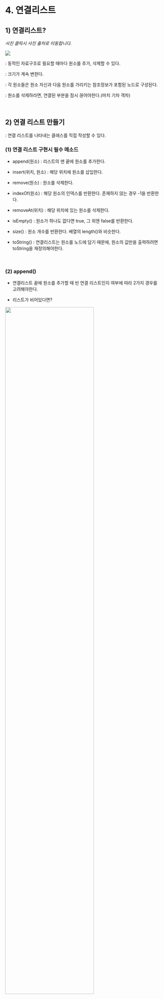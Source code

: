 # 4.  연결리스트

## 1) 연결리스트?

*사진 클릭시 사진 출처로 이동합니다.*

<a href="https://freestrokes.tistory.com/84"><img src="https://t1.daumcdn.net/cfile/tistory/99CEE2425CB7F7CB10"/></a>
 

: 동적인 자료구조로 필요할 때마다 원소를 추가, 삭제할 수 있다.

: 크기가 계속 변한다.

: 각 원소들은 원소 자신과 다음 원소를 가리키는 참조정보가 포함된 노드로 구성된다.

: 원소를 삭제하라면, 연결된 부분을 잠시 끊어야한다.(마치 기차 객차)

<br/>

## 2) 연결 리스트 만들기

: 연결 리스트를 나타내는 클래스를 직접 작성할 수 있다.

### (1) 연결 리스트 구현시 필수 메소드

- append(원소) : 리스트의 맨 끝에 원소를 추가한다.

- insert(위치, 원소) : 해당 위치에 원소를 삽입한다.

- remove(원소) : 원소를 삭제한다.

- indexOf(원소) : 해당 원소의 인덱스를 반환한다. 존재하지 않는 경우 -1을 반환한다.

- removeAt(위치) : 해당 위치에 있는 원소를 삭제한다.

- isEmpty() : 원소가 하나도 없다면 true, 그 외엔 false를 반환한다.

- size() : 원소 개수를 반환한다. 배열의 length()와 비슷한다.

- toString() : 연결리스트는 원소를 노드에 담기 때문에, 원소의 값만을 출력하려면 toString을 재정의해야한다.


<br/>

### (2) append()

- 연결리스트 끝에 원소를 추가할 때 빈 연결 리스트인지 여부에 따라 2가지 경우를 고려해야한다.

- 리스트가 비어있다면?
<img width="75%" src="https://blogfiles.pstatic.net/MjAyMDA5MDRfMTk4/MDAxNTk5MTk1MjI5MDUw.mXUgOR5b_bglAadGHIMQtZGqx0rBagaX3-8Va5q9190g.xdv44KBa48c0lQu1qkl-B7LNCf8BLkYCrNqQLOuQ0a0g.PNG.rmawjdals/%EC%8A%A4%ED%81%AC%EB%A6%B0%EC%83%B7_2020-09-04_%EC%98%A4%ED%9B%84_1.52.54.png"/>

: 연결리스트를 처음 생성하므로 head값은 null이다.

: 리스트에 해당 원소를 첫원소로 추가하고, head가 node를 가리키게 한다.

: 그러면 node.next가 자동으로 null이 된다.(연결리스트의 마지막노드의 next는 항상 null)

<br/>

- 리스트에 원소가 들어있다면?
<img width="75%" src="https://blogfiles.pstatic.net/MjAyMDA5MDRfMjk3/MDAxNTk5MTk1ODkzNjY0.bvNqa_0tdVzmmfpSM1r-ekc7UmgcKn1_AHAAymbx3ekg.zFYBXUeBTJr85J0EV5UeWADtYpNeGD8OAe9P2iwuTj8g.PNG.rmawjdals/%EC%8A%A4%ED%81%AC%EB%A6%B0%EC%83%B7_2020-09-04_%EC%98%A4%ED%9B%84_2.04.35.png"/>
: 리스트의 마지막 원소를 찾는다.

: 마지막 원소를 찾을 때까지 루프를 반복한다.(node.next가 null이면 마지막 원소임)

: 리스트의 현재 원소를 current에 담고, current.next가  null이 되는 시점에서 루프를 종료한다.

: 그러면 current가 바로 마지막 원소이므로, currnet.next에 추가할 원소를 가르키면 된다.


```javascript
this.append = function(element){
  
  var node = new Node(element);   //element로 node 생성
  var current;                    //현재원소를 담음 
  
  if(head == null){
    head = node;                  //head가 없으면 head에 노드를 넣음
  }else{                          //원소가 있다면
    current = head;   
    while(current.next){          //next가 null인 마지막 원소 찾기
      current = current.next;     // 다음을 탐색
    }
    current.next = node;          //next가 null인 current를 찾음
                                  //current의 next가 node를 가리키게 함 
  }
  length++;                       //길이 +1
};
```

<br/>


### (2) removeAt()

- 원소의 위치를 기준으로 삭제하는 메소드이다.

- 첫 번째 원소를 삭제하는 경우

<img width="75%" src="https://blogfiles.pstatic.net/MjAyMDA5MDRfMTM4/MDAxNTk5MTk3MjYxOTQw.8izTeg7aBgjVduHsVFDtXKR1vLBZEQVoDIPLLWgd8Sog.4jq3xs300wpjQig2WFOcZjmftzEsdXZ56CFul2EdLG0g.PNG.rmawjdals/%EC%8A%A4%ED%81%AC%EB%A6%B0%EC%83%B7_2020-09-04_%EC%98%A4%ED%9B%84_2.27.18.png"/>

:  head가 그 다음 원소를 가리키도록 바꿔야 한다.

: 현재 current는 head이다.
 
: head를 current.next로 바꾸면 첫 번째 원소가 삭제된다.

<br/>

- 마지막 혹은 중간의 원소를 삭제하는 경우

<img width="75%" src="https://blogfiles.pstatic.net/MjAyMDA5MDRfMTQg/MDAxNTk5MTk3MjYxOTUz.Vs_TJSY9VdnF4mpxKZWzrS2iZ95a3p1ENOt6IJB1Uesg.BwPJytrru1DHCLGBaXTferV6mMklo1_6jYpgzhb6-CAg.PNG.rmawjdals/%EC%8A%A4%ED%81%AC%EB%A6%B0%EC%83%B7_2020-09-04_%EC%98%A4%ED%9B%84_2.27.21.png"/>

: current변수는 삭제할 원소, previous는 삭제할 원소의 이전 원소이다.

: current원소를 삭제하려면 previous.next와 current.enxt을 똑같이 맞추면 된다.

```javascript
this.removeAt = function(position){

  //범위 외의 값인 체크한다.
  if(position > -1 && position < length){
    var current = head;
    var previous;
    var index = 0;
    
     //첫 번째 원소를 삭제하는 경우
     //current는 현재 head
    if(position == 0){
    head = current.next;  
    }
    
    //중간, 혹은 끝의 원소를 삭제하는 경우
    else{
      //삭제하려는 position번째 원소를 찾기
      while(index++ < position){
        previous = current;
        current = current.next;
      }
      
      //삭제하려는 current를 찾았다면?
      //현재의 다음과 이전 것을 연결한다.(삭제를 위해 건너띄는 것)
      previous.next = current.next; 
    }
    length--;
    return currnet.element;
  
  }else{
    return null;
  }
};

```

<br/>

### (3) insert()

- 임의의 위치에 원소를 삽입하는 메소드이다.

<img width="75%" src="https://blogfiles.pstatic.net/MjAyMDA5MDRfMTk3/MDAxNTk5MTk3Nzk4NDUz.wCAyl__NBcXIzHGME9CWEEifOerhXoM0VqtLotk8wP4g.UOQJSXyKntW5DUS64T_Kfz0OM9NUUVdYX11pKhGvGtgg.PNG.rmawjdals/%EC%8A%A4%ED%81%AC%EB%A6%B0%EC%83%B7_2020-09-04_%EC%98%A4%ED%9B%84_2.36.18.png"/>


```javascript
this.insert = function(position, element){
  //범위 외의 값인지 체크한다.
  if(position >=0 && position <= length){
    var node = new Node(element);
    var current = head;             //처음 시작위치
    var previous;
    var index = 0;                  //처음 시작인덱스
    
    //첫 번째로 추가
    if(position == 0){
      node.next = current;        //node.next는 원래 head
      head = node;                //node가 head가 됨
    }
    else{
      //넣으려는 위치를 찾는다.
      while(index++ < position){
        previous = current;     
        current = current.next;
      }
      //node를 previous, current사이에 삽입한다.
      node.next = current;       //(1)
      previous.next = node;      //(2)
    }
    length++;
    return true;
  }else{
    return false;
  }
};
```



<br/>

### (4) 그 밖의 메소드

- toString, indexOf, isEmpty, size에 대해 알아보자.

- toString() : 객체를 문자열로 변환한다. 

```javascript
this.toString = function(){
  //리스트의 모든 원소를 순회하기 위해 head를 시작점으로..
  //current변수를 인덱스 삼아 루프문을 실행
  var current = head;      
  string = '';
  
  while(current){
    string += current.element;
    current = current.next;
  }
  return string;
};
```

<br/>

- indexOf() : 원소값을 인자로 받아, 해당 원소의 인덱스르 반환한다.

```javascript
this.indexOf = function(element){
//리스트 순회를 위해 current를 시작점으로 함
  var current = head;
  var index = -1;
  
  while(current){
    //element와 현재위치의 element와 같다면? -> index 리턴
    if(element === current.element){
      return index;
    }
    //다르면 -> 계속 순회
    index++;
    current = current.next;
  }
  return -1;
};

```

<br/>

- indexOf() : 원소값을 인자로 받아, 해당 원소의 인덱스르 반환한다.

```javascript
this.indexOf = function(element){
//리스트 순회를 위해 current를 시작점으로 함
  var current = head;
  var index = -1;
  
  while(current){
    //element와 현재위치의 element와 같다면? -> index 리턴
    if(element === current.element){
      return index;
    }
    //다르면 -> 계속 순회
    index++;
    current = current.next;
  }
  return -1;
};

```
















## 3) stack 클래스, 한눈에 보기

<a href="https://velog.io/@pa324/%EC%9E%90%EB%A3%8C%EA%B5%AC%EC%A1%B0-Queue%ED%81%90-udjxr0hb3x"><img width="40%;" src="https://media.vlpt.us/post-images/pa324/392c0570-9fa4-11e9-b079-63bbcd31f7a4/image.png" /></a>


```javascript
function Queue(){
  var items = [];
  
  this.enqueue = function(element){
    items.push(element);
  }
  this.dequeue = function(){
    return items[0];
  }
  this.isEmpty = function(){
    return items.length == 0;
  }
  this.clear = function(){
    items = [];
  }
  this.size = function(){
    return items.length;
  }
  this.print = function(){
    console.log(items.toString());
  }
}

```

## 4) 여러가지 큐 

### (1) 우선순위대로 들어가는 우선순위큐

- 일반적인 큐와 달리, 우선순위에 따라 원소가 추가되고 삭제된다.

- 우선순위큐는 우선순위 대로 들어가거나, 우선순위대로 삭제되는 2가지 경우가 있다.

- 실생활에서 1등석과 비즈니스석 승객은 항상 코치석 승객보다 우선순위가 늪은 것과 같다.


```javascript
function PriorityQueue(){
  var items = [];
  
  function QueueElement (element, priority){      //(a)
    this.element = element;
    this.priority = priority;
  }
```
(a) : 큐 원소에 우선순위가 부가된 새로운 형태의 원소이다.

```javascript
  this.enqueue = function(element, priority){
    var queueElement = new QueueElement(element, priority);
    
    if(this.isEmpty()){
      items.push(queueElement);                  //(b)
    }
```
(b) : 큐가 비어있으면 그냥 원소를 넣는다.

```javascript
    else{
      var added = false;
      for(var i=0; i<items.length; i++){
        if(queueElement.priority < items[i].priority){
          items.splice(i, 0, queueElement);     //(c)
          added = true;
          break;                                //(d)
        }
      }
      if(!added){                               //(e)
        items.push(queueElement);
      }
    }
  };
  
  //기본 큐와 동일한 메소드
}

```

(c) 새원소와 기존원소 비교

: 큐가 비어있지 않으면 먼저 기존 원소들과 우선순위를 비교한다.

: 만약 새 원소보다 기존원소의 우선순위가 더 높다면, 한칸 앞에 새 원소를 추가해준다.

: 이때 Array.slice(인덱스, 삭제할 개수, 넣을 원소)를 사용하여 추가한다.

<br/>

(d) : 루프가 종료된다.

(e) : 만약, 새 원소의 우선순위가 가장 낮다면 큐의 맨 뒤에 추가한다.



<br/>

### (2) 환형 큐

- 환형큐는 뜨거운 감자 게임과 같다.

```
뜨거운 감자게임이란, 원형 테이블에 앉아있는 아이들이 뜨거운 감자를 옆 사람에게 넘긴다.
그러다가 갑자기 모두 동작을 멈추구 그때 뜨거운 감자를 손에 들고 있는 아이가 벌칙으로 퇴장하는 방식이다.
이 게임은 최후의 1인이 남을 때까지 반복한다.
```


<br/>

## 5) stack 문제 풀어보기

### (1) <a href="https://www.acmicpc.net/problem/18258">18258번, 큐2</a>

```javascript
//1. 받을 명령의 개수
var input = prompt('명령의 개수를 입력하시오');
var box = [];

// 2. 명령의 개수만큼 반복
while(input > 0){
    let action = prompt('원하는 동작을 입력하시오');
    // push가 포함된 명령의 경우, 숫자만 추출하여 -> 입력
    QueueMethod(action);
    input = input-1;
}

function QueueMethod(action){
    var splitBox = action.split(' ')
    switch(splitBox[0]){
        case 'push':
            return(box.push(splitBox[1]));

        case 'pop':
            let popresult = box.shift();
            alert(popresult == undefined ? -1 : popresult);
            break;
        
        case 'size':
            alert(box.length);
            break;

        case 'empty':
            alert(box.length == 0 ? 1 : 0)
            break;
        
        case 'front':
            alert( box[0] == undefined ? -1 : box[0]);
            break;
        
        case 'back':
            alert(box[box.length-1] == undefined ? -1 : box[box.length-1]);
            break;
    }
    
}
```

<br/>

### (2) <a href="https://www.acmicpc.net/problem/2164">2164, 카드2</a>

```javascript
//1. n개의 카드가 주어진다.
card = prompt('카드의 개수를 입력하시오')
card_num = parseInt(card)
box = []
// 2.카드를 정렬한다.
for(var i=1; i<=card_num; i++){
    box.push(i);
};
alert(box);

//3. 
while(true){

//1,2,3,4
//0번째 버림
//0번째 버리고 -> 끝에 추가

    box.shift();
    alert('box=' + box);
    let move = box.shift();
    alert('box=' +  box);
    box.push(move);
    alert('box=' +  box);
    
    if(box.length == 1){
        alert(box[0]);
        break;
    }
}
```

<br/>

### (3) <a href="https://www.acmicpc.net/problem/11866">11866, 요세푸스 문제 0</a>

```javascript
//1. 1,2,3,4,5,6,7
// k = 3인 경우 [2번반복, 1번]
// shift()->push()
// shift()->push()
// shift()

// 1. n,k를 입력받는다.
var input = prompt('n k를 입력하시오');
var inputBox = input.split(' ');
var n = parseInt(inputBox[0]), k = parseInt(inputBox[1]);

var box = [], result = [];
//2. n개의 원소로 이루어진 배열 생성
for(var i=1; i<=n; i++){
    box.push(i);
}

// 3. k-1번 shift&push반복 | 1번 shift
while(true){
    for(let j=0; j<k-1; j++){
        let moveNum = box.shift();
        box.push(moveNum);
    }
    let resultNum = box.shift();
    result.push(resultNum);

    if(box.length == 0){
        alert(result);
        break;
    }

```

<br/>




